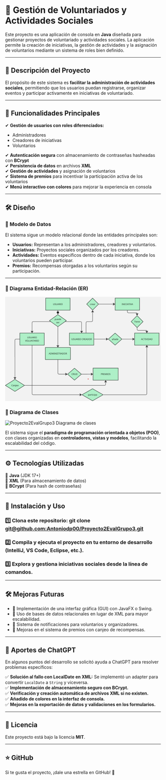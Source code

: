 # 📌 Gestión de Voluntariados y Actividades Sociales

Este proyecto es una aplicación de consola en **Java** diseñada para gestionar proyectos de voluntariado y actividades sociales. La aplicación permite la creación de iniciativas, la gestión de actividades y la asignación de voluntarios mediante un sistema de roles bien definido.

---

## 📖 Descripción del Proyecto

El propósito de este sistema es **facilitar la administración de actividades sociales**, permitiendo que los usuarios puedan registrarse, organizar eventos y participar activamente en iniciativas de voluntariado.  

---

## 🚀 Funcionalidades Principales

✔ **Gestión de usuarios con roles diferenciados:**  
   - Administradores  
   - Creadores de iniciativas  
   - Voluntarios  

✔ **Autenticación segura** con almacenamiento de contraseñas hasheadas con **BCrypt**  
✔ **Persistencia de datos** en archivos **XML**  
✔ **Gestión de actividades** y asignación de voluntarios  
✔ **Sistema de premios** para incentivar la participación activa de los voluntarios  
✔ **Menú interactivo con colores** para mejorar la experiencia en consola  

---

## 🛠️ Diseño

### 🔹 Modelo de Datos  
El sistema sigue un modelo relacional donde las entidades principales son:  

- **Usuarios:** Representan a los administradores, creadores y voluntarios.  
- **Iniciativas:** Proyectos sociales organizados por los creadores.  
- **Actividades:** Eventos específicos dentro de cada iniciativa, donde los voluntarios pueden participar.  
- **Premios:** Recompensas otorgadas a los voluntarios según su participación.  

---

### 🔹 Diagrama Entidad-Relación (ER)  
![img.png](img.png)


### 🔹 Diagrama de Clases  

![Proyecto2EvalGrupo3 Diagrama de clases](https://github.com/user-attachments/assets/24fd4182-d0a1-4938-9c13-e9713a017872)

El sistema sigue el **paradigma de programación orientada a objetos (POO)**, con clases organizadas en **controladores, vistas y modelos**, facilitando la escalabilidad del código.

---

## ⚙️ Tecnologías Utilizadas  

🔹 **Java** (JDK 17+)  
🔹 **XML** (Para almacenamiento de datos)  
🔹 **BCrypt** (Para hash de contraseñas)  

---

## 📌 Instalación y Uso  

### 1️⃣ **Clona este repositorio:**   git clone [git@github.com:Antoniodp00/Proyecto2EvalGrupo3.git](https://github.com/Antoniodp00/Proyecto2EvalGrupo3.git)
### 2️⃣ Compila y ejecuta el proyecto en tu entorno de desarrollo (IntelliJ, VS Code, Eclipse, etc.).  
### 3️⃣ Explora y gestiona iniciativas sociales desde la línea de comandos.  

---

## 🛠️ Mejoras Futuras  
- 🔹 Implementación de una interfaz gráfica (GUI) con JavaFX o Swing.  
- 🔹 Uso de bases de datos relacionales en lugar de XML para mayor escalabilidad.  
- 🔹 Sistema de notificaciones para voluntarios y organizadores.  
- 🔹 Mejoras en el sistema de premios con canjeo de recompensas.  

---

## 🤝 Aportes de ChatGPT  
En algunos puntos del desarrollo se solicitó ayuda a ChatGPT para resolver problemas específicos:  

✅ **Solución al fallo con LocalDate en XML:** Se implementó un adapter para convertir `LocalDate` a `String` y viceversa.  
✅ **Implementación de almacenamiento seguro con BCrypt.**  
✅ **Verificación y creación automática de archivos XML si no existen.**  
✅ **Añadido de colores en la interfaz de consola.**  
✅ **Mejoras en la exportación de datos y validaciones en los formularios.**  

---

## 📜 Licencia  
Este proyecto está bajo la licencia **MIT**.  

---

## ⭐ GitHub  
Si te gusta el proyecto, ¡dale una estrella en GitHub! 🚀  

